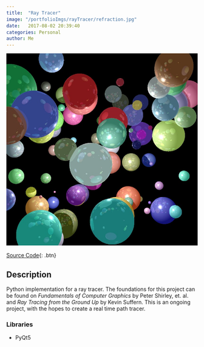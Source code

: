 ```yaml
---
title:  "Ray Tracer"
image: "/portfolioImgs/rayTracer/refraction.jpg"
date:   2017-08-02 20:39:40
categories: Personal
author: Me
---
```


![project in action](/portfolioImgs/rayTracer/reflection2.jpg)

[Source Code](https://github.com/RodrigoFigueroaM/rayTracer){: .btn}


## Description
Python implementation for a ray tracer. The foundations for this project can be found on *Fundamentals of Computer Graphics* by Peter Shirley, et. al. and *Ray Tracing from the Ground Up* by Kevin Suffern. This is an ongoing project, with the hopes to create a real time path tracer.

### Libraries
- PyQt5
